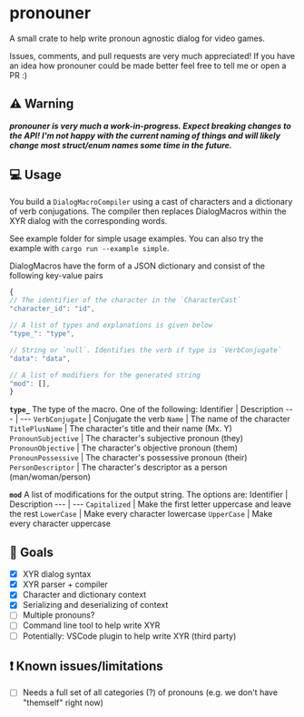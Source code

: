 # pronouner

A small crate to help write pronoun agnostic dialog for video games.

Issues, comments, and pull requests are very much appreciated! If you have an idea how pronouner could be made better feel free to tell me or open a PR :)

## :warning: Warning

***pronouner is very much a work-in-progress. Expect breaking changes to the API! I'm not happy with the current naming of things and will likely change most struct/enum names some time in the future.***

## :computer: Usage

You build a `DialogMacroCompiler` using a cast of characters and a dictionary of verb conjugations. The compiler then replaces DialogMacros within the XYR dialog with the corresponding words.

See example folder for simple usage examples. You can also try the example with `cargo run --example simple`.

DialogMacros have the form of a JSON dictionary and consist of the following key-value pairs

```javascript
{
// The identifier of the character in the `CharacterCast`
"character_id": "id",

// A list of types and explanations is given below
"type_": "type",

// String or `null`. Identifies the verb if type is `VerbConjugate`
"data": "data",

// A list of modifiers for the generated string
"mod": [],
}
```

**`type_`** The type of the macro. One of the following:
Identifier | Description
--- | ---
`VerbConjugate` | Conjugate the verb
`Name` | The name of the character
`TitlePlusName` | The character's title and their name (Mx. Y)
`PronounSubjective` | The character's subjective pronoun (they)
`PronounObjective` | The character's objective pronoun (them)
`PronounPossessive` | The character's possessive pronoun (their)
`PersonDescriptor` | The character's descriptor as a person (man/woman/person)

**`mod`** A list of modifications for the output string. The options are:
Identifier | Description
--- | ---
`Capitalized` | Make the first letter uppercase and leave the rest
`LowerCase` | Make every character lowercase
`UpperCase` | Make every character uppercase

## :checkered_flag: Goals

- [x] XYR dialog syntax
- [x] XYR parser + compiler
- [x] Character and dictionary context
- [x] Serializing and deserializing of context
- [ ] Multiple pronouns?
- [ ] Command line tool to help write XYR
- [ ] Potentially: VSCode plugin to help write XYR (third party)

## :heavy_exclamation_mark: Known issues/limitations
- [ ] Needs a full set of all categories (?) of pronouns (e.g. we don't have "themself" right now)
